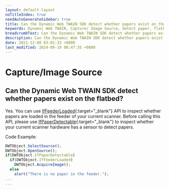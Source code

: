 ```yaml
---
layout: default-layout
noTitleIndex: true
needAutoGenerateSidebar: true
title: Can the Dynamic Web TWAIN SDK detect whether papers exist on the flatbed?
keywords: Dynamic Web TWAIN, Capture/ Image Source, detect paper, flatbed
breadcrumbText: Can the Dynamic Web TWAIN SDK detect whether papers exist on the flatbed?
description: Can the Dynamic Web TWAIN SDK detect whether papers exist on the flatbed?
date: 2021-12-08 03:01:32 +0800
last_modified: 2024-09-19 08:47:35 +0800
---
```


# Capture/Image Source

## Can the Dynamic Web TWAIN SDK detect whether papers exist on the flatbed?

Yes. You can use [IfFeederLoaded](/_articles/info/api/WebTwain_Acquire.md#iffeederloaded){:target="_blank"} API to inspect whether papers are loaded in the feeder of your current scanner. Before calling this API, please use [IfPaperDetectable](/_articles/info/api/WebTwain_Acquire.md#ifpaperdetectable){:target="_blank"} to inspect whether your current scanner hardware has a sensor to detect papers.

Code Example:

```javascript
DWTObject.SelectSource();
DWTObject.OpenSource();
if(DWTObject.IfPaperDetectable)
  if(DWTObject.IfFeederLoaded)
    DWTObject.AcquireImage();
  else
    alert("There is no paper in the feeder.");
...
...
```
